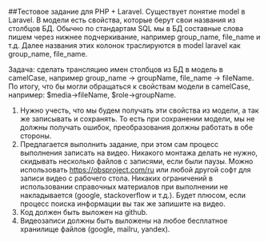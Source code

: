 ##Тестовое задание для PHP + Laravel.
Существует понятие model в Laravel. В модели есть свойства, которые берут свои названия из столбцов БД. Обычно по стандартам SQL мы в БД составные слова пишем через нижнее подчеркивание, например group_name, file_name и т.д. Далее названия этих колонок траслируются в model laravel как group_name, file_name. 

Задача: сделать трансляцию имен столбцов из БД в модель в camelCase, например group_name -> groupName, file_name -> fileName. По итогу, что бы могли обращаться к свойствам модели в camelCase, например: $media->fileName, $role->groupName.

1) Нужно учесть, что мы будем получать эти свойства из модели, а так же записывать и сохранять. То есть при сохранении модели, мы не должны получать ошибок, преобразования должны работать в обе стороны.
2) Предлагается выполнить задание, при этом сам процесс выполнения записать на видео. Никакого монтажа делать не нужно, скидывать несколько файлов с записями, если были паузы. Можно использовать https://obsproject.com/ru или любой другой софт для записи видео с рабочего стола.
Никаких ограничений в использовании справочных материалов при выполнении не накладывается (google, stackoverflow и т.д.). Будет плюсом, если процесс поиска информации вы так же запишите на видео.
3) Код должен быть выложен на github.
4) Видеозаписи должны быть выложены на любое бесплатное хранилище файлов (google, mailru, yandex).
